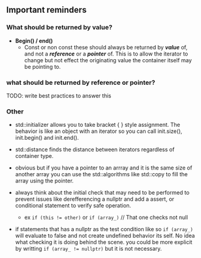 
## Important reminders

### What should be returned by value?

- **Begin() / end()**
    - Const or non const these should always be returned by ***value*** 
    of, and not a ***reference*** or a ***pointer*** of. This is to allow the 
    iterator to change but not effect the originating value the container itself 
    may be pointing to.

### what should be returned by reference or pointer?

TODO: write best practices to answer this

### Other

- std::initializer allows you to take bracket { } style assignment. The behavior
is like an object with an iterator so you can call init.size(), init.begin() and init.end().

- std::distance finds the distance between iterators regardless of container type.

- obvious but if you have a pointer to an arrray and it is the same size of another
array you can use the std::algorithms like std::copy to fill the array using the pointer.

- always think about the initial check that may need to be performed to prevent 
issues like derefferencing a nullptr and add a assert, or conditional statement
to verify safe operation.
    - ex `if (this != other)` or `if (array_)` // That one checks not null

- if statements that has a nullptr as the test condition like so `if (array_)`
will evaluate to false and not create undefined behavior its self. No idea 
what checking it is doing behind the scene. you could be more explicit by writting
`if (array_ != nullptr)` but it is not necessary.



